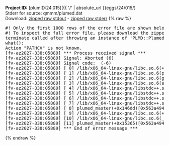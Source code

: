 **Project ID:** [plumID:24.015]({{ '/' | absolute_url }}eggs/24/015/)  
Stderr for source:  qmmm/plumed.dat   
Download: [zipped raw stdout](plumed.dat.plumed_master.stdout.txt.zip) - [zipped raw stderr](plumed.dat.plumed_master.stderr.txt.zip) 
{% raw %}
<pre>
#! Only the first 1000 rows of the error file are shown below
#! To inspect the full error file, please download the zipped raw stderr file above
terminate called after throwing an instance of 'PLMD::Plumed::Exception'
what():
Action "PATHCV" is not known.
[fv-az2027-338:05889] *** Process received signal ***
[fv-az2027-338:05889] Signal: Aborted (6)
[fv-az2027-338:05889] Signal code:  (-6)
[fv-az2027-338:05889] [ 0] /lib/x86_64-linux-gnu/libc.so.6(+0x45330)[0x7f344ce45330]
[fv-az2027-338:05889] [ 1] /lib/x86_64-linux-gnu/libc.so.6(pthread_kill+0x11c)[0x7f344ce9eb2c]
[fv-az2027-338:05889] [ 2] /lib/x86_64-linux-gnu/libc.so.6(gsignal+0x1e)[0x7f344ce4527e]
[fv-az2027-338:05889] [ 3] /lib/x86_64-linux-gnu/libc.so.6(abort+0xdf)[0x7f344ce288ff]
[fv-az2027-338:05889] [ 4] /lib/x86_64-linux-gnu/libstdc++.so.6(+0xa5ff5)[0x7f344d2a5ff5]
[fv-az2027-338:05889] [ 5] /lib/x86_64-linux-gnu/libstdc++.so.6(+0xbb0da)[0x7f344d2bb0da]
[fv-az2027-338:05889] [ 6] /lib/x86_64-linux-gnu/libstdc++.so.6(_ZSt10unexpectedv+0x0)[0x7f344d2a5a55]
[fv-az2027-338:05889] [ 7] /lib/x86_64-linux-gnu/libstdc++.so.6(+0xa5a6f)[0x7f344d2a5a6f]
[fv-az2027-338:05889] [ 8] plumed_master(+0x146dd)[0x563a494596dd]
[fv-az2027-338:05889] [ 9] /lib/x86_64-linux-gnu/libc.so.6(+0x2a1ca)[0x7f344ce2a1ca]
[fv-az2027-338:05889] [10] /lib/x86_64-linux-gnu/libc.so.6(__libc_start_main+0x8b)[0x7f344ce2a28b]
[fv-az2027-338:05889] [11] plumed_master(+0x15365)[0x563a4945a365]
[fv-az2027-338:05889] *** End of error message ***
</pre>
{% endraw %}
